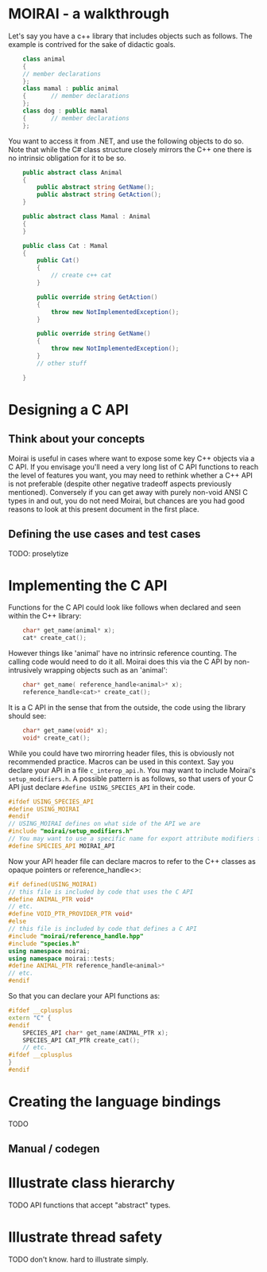 MOIRAI - a walkthrough
========================

Let's say you have a c++ library that includes objects such as follows. The example is contrived for the sake of didactic goals.

```c++
	class animal
	{
	// member declarations
	};
	class mamal : public animal
	{		// member declarations
	};
	class dog : public mamal
	{		// member declarations
	};
```

You want to access it from .NET, and use the following objects to do so. Note that while the C# class structure closely mirrors the C++ one there is no intrinsic obligation for it to be so.

```c#
    public abstract class Animal
    {
        public abstract string GetName();
        public abstract string GetAction();
    }

    public abstract class Mamal : Animal
    {
    }

    public class Cat : Mamal
    {
        public Cat()
        {
            // create c++ cat
        }

        public override string GetAction()
        {
            throw new NotImplementedException();
        }

        public override string GetName()
        {
            throw new NotImplementedException();
        }
        // other stuff

    }
```

# Designing a C API

## Think about your concepts

Moirai is useful in cases where want to expose some key C++ objects via a C API. If you envisage you'll need a very long list of C API functions to reach the level of features you want, you may need to rethink whether a C++ API is not preferable (despite other negative tradeoff aspects previously mentioned). Conversely if you can get away with purely non-void ANSI C types in and out, you do not need Moirai, but chances are you had good reasons to look at this present document in the first place.

## Defining the use cases and test cases

TODO: proselytize

# Implementing the C API

Functions for the C API could look like follows when declared and seen within the C++ library:

```c++
	char* get_name(animal* x);
	cat* create_cat();
```

However things like 'animal' have no intrinsic reference counting. The calling code would need to do it all. Moirai does this via the C API by non-intrusively wrapping objects such as an 'animal':

```c++
	char* get_name( reference_handle<animal>* x);
	reference_handle<cat>* create_cat();
```

It is a C API in the sense that from the outside, the code using the library should see:

```c++
	char* get_name(void* x);
	void* create_cat();
```

While you could have two mirorring header files, this is obviously not recommended practice. Macros can be used in this context. Say you declare your API in a file `c_interop_api.h`. You may want to include Moirai's `setup_modifiers.h`. A possible pattern is as follows, so that users of your C API just declare `#define USING_SPECIES_API` in their code.

```c++
#ifdef USING_SPECIES_API
#define USING_MOIRAI
#endif
// USING_MOIRAI defines on what side of the API we are
#include "moirai/setup_modifiers.h"
// You may want to use a specific name for export attribute modifiers for your API
#define SPECIES_API MOIRAI_API
```

Now your API header file can declare macros to refer to the C++ classes as opaque pointers or reference_handle<>:

```c++
#if defined(USING_MOIRAI)
// this file is included by code that uses the C API
#define ANIMAL_PTR void*
// etc. 
#define VOID_PTR_PROVIDER_PTR void*
#else
// this file is included by code that defines a C API
#include "moirai/reference_handle.hpp"
#include "species.h"
using namespace moirai;
using namespace moirai::tests;
#define ANIMAL_PTR reference_handle<animal>* 
// etc. 
#endif
```

So that you can declare your API functions as:

```c++
#ifdef __cplusplus
extern "C" {
#endif
	SPECIES_API char* get_name(ANIMAL_PTR x);
	SPECIES_API CAT_PTR create_cat();
	// etc. 
#ifdef __cplusplus
}
#endif
```

# Creating the language bindings

TODO

## Manual / codegen


# Illustrate class hierarchy

TODO API functions that accept "abstract" types.

# Illustrate thread safety

TODO don't know. hard to illustrate simply.
